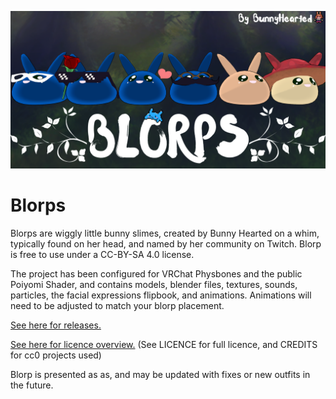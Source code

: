 ![A Blorps Header image, featuring 6 round slime bunnies in various outfits](https://github.com/BunnyHearted/Blorp/blob/main/Github%20Files/BLORPS.png)

# Blorps
Blorps are wiggly little bunny slimes, created by Bunny Hearted on a whim, typically found on her head, and named by her community on Twitch. 
Blorp is free to use under a CC-BY-SA 4.0 license.

The project has been configured for VRChat Physbones and the public Poiyomi Shader, and contains models, blender files, textures, sounds, particles, the facial expressions flipbook, and animations. Animations will need to be adjusted to match your blorp placement.

[See here for releases.](https://github.com/BunnyHearted/Blorp/releases)

[See here for licence overview.](https://creativecommons.org/licenses/by-sa/4.0/)
(See LICENCE for full licence, and CREDITS for cc0 projects used)

Blorp is presented as as, and may be updated with fixes or new outfits in the future.
